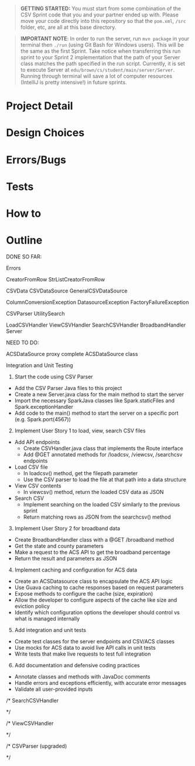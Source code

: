 > **GETTING STARTED:** You must start from some combination of the CSV Sprint code that you and your partner ended up with. Please move your code directly into this repository so that the `pom.xml`, `/src` folder, etc, are all at this base directory.

> **IMPORTANT NOTE**: In order to run the server, run `mvn package` in your terminal then `./run` (using Git Bash for Windows users). This will be the same as the first Sprint. Take notice when transferring this run sprint to your Sprint 2 implementation that the path of your Server class matches the path specified in the run script. Currently, it is set to execute Server at `edu/brown/cs/student/main/server/Server`. Running through terminal will save a lot of computer resources (IntelliJ is pretty intensive!) in future sprints.

# Project Detail

# Design Choices

# Errors/Bugs

# Tests

# How to

# Outline


DONE SO FAR:

Errors

CreatorFromRow
StrListCreatorFromRow

CSVData
CSVDataSource
GeneralCSVDataSource

ColumnConversionException
DatasourceException
FactoryFailureException

CSVParser
UtilitySearch

LoadCSVHandler
ViewCSVHandler
SearchCSVHandler
BroadbandHandler
Server


NEED TO DO:

ACSDataSource proxy
complete ACSDataSource class

Integration and Unit Testing


1) Start the code using CSV Parser
- Add the CSV Parser Java files to this project
- Create a new Server.java class for the main method to start the server
- Import the necessary SparkJava classes like Spark.staticFiles and Spark.exceptionHandler
- Add code to the main() method to start the server on a specific port (e.g. Spark.port(4567))

2) Implement User Story 1 to load, view, search CSV files
- Add API endpoints
  - Create CSVHandler.java class that implements the Route interface
  - Add @GET annotated methods for /loadcsv, /viewcsv, /searchcsv endpoints
- Load CSV file
  - In loadcsv() method, get the filepath parameter
  - Use the CSV parser to load the file at that path into a data structure
- View CSV contents
  - In viewcsv() method, return the loaded CSV data as JSON
- Search CSV
  - Implement searching on the loaded CSV similarly to the previous sprint
  - Return matching rows as JSON from the searchcsv() method

3) Implement User Story 2 for broadband data
- Create BroadbandHandler class with a @GET /broadband method
- Get the state and county parameters
- Make a request to the ACS API to get the broadband percentage
- Return the result and parameters as JSON

4) Implement caching and configuration for ACS data
- Create an ACSDatasource class to encapsulate the ACS API logic
- Use Guava caching to cache responses based on request parameters
- Expose methods to configure the cache (size, expiration)
- Allow the developer to configure aspects of the cache like size and eviction policy 
- Identify which configuration options the developer should control vs what is managed internally

5) Add integration and unit tests
- Create test classes for the server endpoints and CSV/ACS classes
- Use mocks for ACS data to avoid live API calls in unit tests
- Write tests that make live requests to test full integration

6) Add documentation and defensive coding practices
- Annotate classes and methods with JavaDoc comments
- Handle errors and exceptions efficiently, with accurate error messages
- Validate all user-provided inputs


/* SearchCSVHandler

*/

/* ViewCSVHandler

*/

/* CSVParser (upgraded)

*/